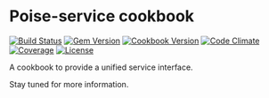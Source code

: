 Poise-service cookbook
====================

[![Build Status](https://img.shields.io/travis/poise/poise-service.svg)](https://travis-ci.org/poise/poise-service)
[![Gem Version](https://img.shields.io/gem/v/poise-service.svg)](https://rubygems.org/gems/poise-service)
[![Cookbook Version](https://img.shields.io/cookbook/v/poise-service.svg)](https://supermarket.chef.io/cookbooks/poise-service)
[![Code Climate](https://img.shields.io/codeclimate/github/poise/poise-service.svg)](https://codeclimate.com/github/poise/poise-service)
[![Coverage](https://img.shields.io/codeclimate/coverage/github/poise/poise-service.svg)](https://codeclimate.com/github/poise/poise-service)
[![License](https://img.shields.io/badge/license-Apache_2-blue.svg)](https://www.apache.org/licenses/LICENSE-2.0)

A cookbook to provide a unified service interface.

Stay tuned for more information.
